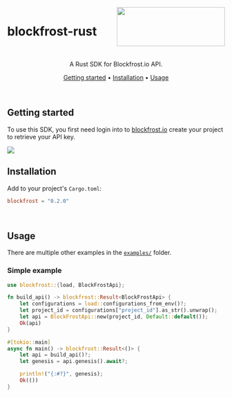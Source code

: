 <!-- [![Package Test](https://github.com/blockfrost/blockfrost-python/actions/workflows/package-test.yml/badge.svg)](https://github.com/blockfrost/blockfrost-python/actions/workflows/package-test.yml)
[![PyPI Latest Release](https://img.shields.io/pypi/v/blockfrost-python.svg)](https://pypi.org/project/blockfrost-python/)
[![Package Status](https://img.shields.io/pypi/status/blockfrost-python.svg)](https://pypi.org/project/blockfrost-python/)
[![License](https://img.shields.io/pypi/l/blockfrost-python.svg)](https://github.com/blockfrost/blockfrost-python/blob/master/LICENSE)
 -->

<img src="https://blockfrost.io/images/logo.svg" width="250" align="right" height="90">

# blockfrost-rust

<br/>

<p align="center">A Rust SDK for Blockfrost.io API.</p>
<p align="center">
  <a href="#getting-started">Getting started</a> •
  <a href="#installation">Installation</a> •
  <a href="#usage">Usage</a>
</p>
<br>

## Getting started

To use this SDK, you first need login into to [blockfrost.io](https://blockfrost.io) create your project to retrieve
your API key.

<img src="https://i.imgur.com/smY12ro.png">

<br/>

## Installation

Add to your project's `Cargo.toml`:

```toml
blockfrost = "0.2.0"
```

<br/>

## Usage

There are multiple other examples in the [`examples/`](./examples) folder.

### Simple example

```rust
use blockfrost::{load, BlockFrostApi};

fn build_api() -> blockfrost::Result<BlockFrostApi> {
    let configurations = load::configurations_from_env()?;
    let project_id = configurations["project_id"].as_str().unwrap();
    let api = BlockFrostApi::new(project_id, Default::default());
    Ok(api)
}

#[tokio::main]
async fn main() -> blockfrost::Result<()> {
    let api = build_api()?;
    let genesis = api.genesis().await?;

    println!("{:#?}", genesis);
    Ok(())
}
```

